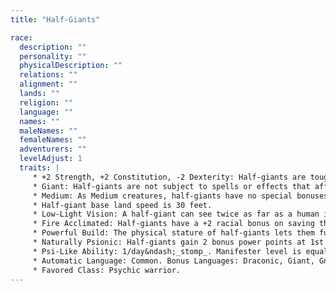 ```yaml
---
title: "Half-Giants"

race:
  description: ""
  personality: ""
  physicalDescription: ""
  relations: ""
  alignment: ""
  lands: ""
  religion: ""
  language: ""
  names: ""
  maleNames: ""
  femaleNames: ""
  adventurers: ""
  levelAdjust: 1
  traits: |
     * +2 Strength, +2 Constitution, -2 Dexterity: Half-giants are tough and strong, but not too nimble.
     * Giant: Half-giants are not subject to spells or effects that affect humanoids only, such as {% spell_link charm-person %} or {% spell_link dominate-person %}.
     * Medium: As Medium creatures, half-giants have no special bonuses or penalties due to their size.
     * Half-giant base land speed is 30 feet.
     * Low-Light Vision: A half-giant can see twice as far as a human in starlight, moonlight, torchlight, and similar conditions of poor illumination. He retains the ability to distinguish color and detail under these conditions.
     * Fire Acclimated: Half-giants have a +2 racial bonus on saving throws against all fire spells and effects. Half-giants are accustomed to enduring high temperatures.
     * Powerful Build: The physical stature of half-giants lets them function in many ways as if they were one size category larger. Whenever a half-giant is subject to a size modifier or special size modifier for an opposed check (such as during grapple checks, bull rush attempts, and trip attempts), the half-giant is treated as one size larger if doing so is advantageous to him. A half-giant is also considered to be one size larger when determining whether a creature's special attacks based on size (such as improved grab or swallow whole) can affect him. A half-giant can use weapons designed for a creature one size larger without penalty. However, his space and reach remain those of a creature of his actual size. The benefits of this racial trait stack with the effects of powers, abilities, and spells that change the subject's size category.
     * Naturally Psionic: Half-giants gain 2 bonus power points at 1st level. This benefit does not grant them the ability to manifest powers unless they gain that ability through another source, such as levels in a psionic class.
     * Psi-Like Ability: 1/day&ndash;_stomp_. Manifester level is equal to &#189; Hit Dice (minimum 1st). The save DC is Charisma-based.
     * Automatic Language: Common. Bonus Languages: Draconic, Giant, Gnoll, Ignan.
     * Favored Class: Psychic warrior.
---
```


